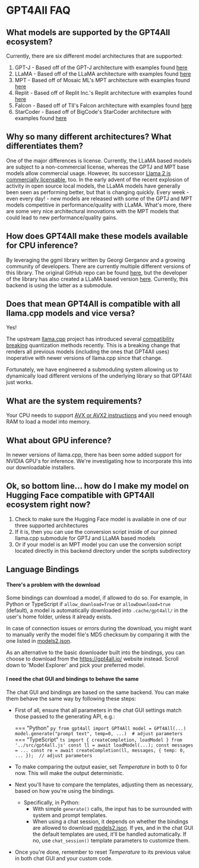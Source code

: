 # GPT4All FAQ

## What models are supported by the GPT4All ecosystem?

Currently, there are six different model architectures that are supported:

1. GPT-J - Based off of the GPT-J architecture with examples found [here](https://huggingface.co/EleutherAI/gpt-j-6b)
2. LLaMA - Based off of the LLaMA architecture with examples found [here](https://huggingface.co/models?sort=downloads&search=llama)
3. MPT - Based off of Mosaic ML's MPT architecture with examples found [here](https://huggingface.co/mosaicml/mpt-7b)
4. Replit - Based off of Replit Inc.'s Replit architecture with examples found [here](https://huggingface.co/replit/replit-code-v1-3b)
5. Falcon - Based off of TII's Falcon architecture with examples found [here](https://huggingface.co/tiiuae/falcon-40b)
6. StarCoder - Based off of BigCode's StarCoder architecture with examples found [here](https://huggingface.co/bigcode/starcoder)

## Why so many different architectures? What differentiates them?

One of the major differences is license. Currently, the LLaMA based models are subject to a non-commercial license, whereas the GPTJ and MPT base
models allow commercial usage. However, its successor [Llama 2 is commercially licensable](https://ai.meta.com/llama/license/), too. In the early
advent of the recent explosion of activity in open source local models, the LLaMA models have generally been seen as performing better, but that is
changing quickly. Every week - even every day! - new models are released with some of the GPTJ and MPT models competitive in performance/quality with
LLaMA. What's more, there are some very nice architectural innovations with the MPT models that could lead to new performance/quality gains.

## How does GPT4All make these models available for CPU inference?

By leveraging the ggml library written by Georgi Gerganov and a growing community of developers. There are currently multiple different versions of
this library. The original GitHub repo can be found [here](https://github.com/ggerganov/ggml), but the developer of the library has also created a
LLaMA based version [here](https://github.com/ggerganov/llama.cpp). Currently, this backend is using the latter as a submodule.

## Does that mean GPT4All is compatible with all llama.cpp models and vice versa?

Yes!

The upstream [llama.cpp](https://github.com/ggerganov/llama.cpp) project has introduced several [compatibility breaking] quantization methods recently.
This is a breaking change that renders all previous models (including the ones that GPT4All uses) inoperative with newer versions of llama.cpp since
that change.

Fortunately, we have engineered a submoduling system allowing us to dynamically load different versions of the underlying library so that
GPT4All just works.

[compatibility breaking]: https://github.com/ggerganov/llama.cpp/commit/b9fd7eee57df101d4a3e3eabc9fd6c2cb13c9ca1

## What are the system requirements?

Your CPU needs to support [AVX or AVX2 instructions](https://en.wikipedia.org/wiki/Advanced_Vector_Extensions) and you need enough RAM to load a model into memory.

## What about GPU inference?

In newer versions of llama.cpp, there has been some added support for NVIDIA GPU's for inference. We're investigating how to incorporate this into our downloadable installers.

## Ok, so bottom line... how do I make my model on Hugging Face compatible with GPT4All ecosystem right now?

1. Check to make sure the Hugging Face model is available in one of our three supported architectures
2. If it is, then you can use the conversion script inside of our pinned llama.cpp submodule for GPTJ and LLaMA based models
3. Or if your model is an MPT model you can use the conversion script located directly in this backend directory under the scripts subdirectory 

## Language Bindings

#### There's a problem with the download

Some bindings can download a model, if allowed to do so. For example, in Python or TypeScript if `allow_download=True`
or `allowDownload=true` (default), a model is automatically downloaded into `.cache/gpt4all/` in the user's home folder,
unless it already exists.

In case of connection issues or errors during the download, you might want to manually verify the model file's MD5
checksum by comparing it with the one listed in [models2.json].

As an alternative to the basic downloader built into the bindings, you can choose to download from the 
<https://gpt4all.io/> website instead. Scroll down to 'Model Explorer' and pick your preferred model.

[models2.json]: https://github.com/nomic-ai/gpt4all/blob/main/gpt4all-chat/metadata/models2.json

#### I need the chat GUI and bindings to behave the same

The chat GUI and bindings are based on the same backend. You can make them behave the same way by following these steps:

- First of all, ensure that all parameters in the chat GUI settings match those passed to the generating API, e.g.:

    === "Python"
        ``` py
        from gpt4all import GPT4All
        model = GPT4All(...)
        model.generate("prompt text", temp=0, ...)  # adjust parameters
        ```
    === "TypeScript"
        ``` ts
        import { createCompletion, loadModel } from '../src/gpt4all.js'
        const ll = await loadModel(...);
        const messages = ...
        const re = await createCompletion(ll, messages, { temp: 0, ... });  // adjust parameters
        ```

- To make comparing the output easier, set _Temperature_ in both to 0 for now. This will make the output deterministic.

- Next you'll have to compare the templates, adjusting them as necessary, based on how you're using the bindings.
    - Specifically, in Python:
        - With simple `generate()` calls, the input has to be surrounded with system and prompt templates.
        - When using a chat session, it depends on whether the bindings are allowed to download [models2.json]. If yes,
          and in the chat GUI the default templates are used, it'll be handled automatically. If no, use
          `chat_session()` template parameters to customize them.

- Once you're done, remember to reset _Temperature_ to its previous value in both chat GUI and your custom code.
